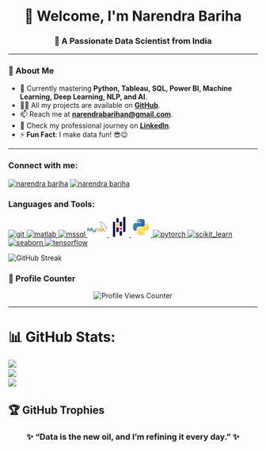 <h1 align="center">🙏 Welcome, I'm Narendra Bariha</h1>
<h3 align="center">🚀 A Passionate Data Scientist from India</h3>

---



### 🌟 About Me
- 🌱 Currently mastering **Python, Tableau, SQL, Power BI, Machine Learning, Deep Learning, NLP, and AI**.
- 👨‍💻 All my projects are available on [**GitHub**](https://github.com/narendrabariha).
- 📫 Reach me at **narendrabarihan@gmail.com**.
- 📄 Check my professional journey on [**LinkedIn**](https://www.linkedin.com/in/narendra-bariha/).
- ⚡ **Fun Fact**: I make data fun! 😎😉  

---



<h3 align="left">Connect with me:</h3>
<p align="left">
<a href="https://twitter.com/narendra bariha" target="blank"><img align="center" src="https://raw.githubusercontent.com/rahuldkjain/github-profile-readme-generator/master/src/images/icons/Social/twitter.svg" alt="narendra bariha" height="30" width="40" /></a>
<a href="https://www.linkedin.com/in/narendra-bariha/" target="blank"><img align="center" src="https://raw.githubusercontent.com/rahuldkjain/github-profile-readme-generator/master/src/images/icons/Social/linked-in-alt.svg" alt="narendra bariha" height="30" width="40" /></a>
</p>

<h3 align="left">Languages and Tools:</h3>
<p align="left"> <a href="https://git-scm.com/" target="_blank" rel="noreferrer"> <img src="https://www.vectorlogo.zone/logos/git-scm/git-scm-icon.svg" alt="git" width="40" height="40"/> </a> <a href="https://www.mathworks.com/" target="_blank" rel="noreferrer"> <img src="https://upload.wikimedia.org/wikipedia/commons/2/21/Matlab_Logo.png" alt="matlab" width="40" height="40"/> </a> <a href="https://www.microsoft.com/en-us/sql-server" target="_blank" rel="noreferrer"> <img src="https://www.svgrepo.com/show/303229/microsoft-sql-server-logo.svg" alt="mssql" width="40" height="40"/> </a> <a href="https://www.mysql.com/" target="_blank" rel="noreferrer"> <img src="https://raw.githubusercontent.com/devicons/devicon/master/icons/mysql/mysql-original-wordmark.svg" alt="mysql" width="40" height="40"/> </a> <a href="https://pandas.pydata.org/" target="_blank" rel="noreferrer"> <img src="https://raw.githubusercontent.com/devicons/devicon/2ae2a900d2f041da66e950e4d48052658d850630/icons/pandas/pandas-original.svg" alt="pandas" width="40" height="40"/> </a> <a href="https://www.python.org" target="_blank" rel="noreferrer"> <img src="https://raw.githubusercontent.com/devicons/devicon/master/icons/python/python-original.svg" alt="python" width="40" height="40"/> </a> <a href="https://pytorch.org/" target="_blank" rel="noreferrer"> <img src="https://www.vectorlogo.zone/logos/pytorch/pytorch-icon.svg" alt="pytorch" width="40" height="40"/> </a> <a href="https://scikit-learn.org/" target="_blank" rel="noreferrer"> <img src="https://upload.wikimedia.org/wikipedia/commons/0/05/Scikit_learn_logo_small.svg" alt="scikit_learn" width="40" height="40"/> </a> <a href="https://seaborn.pydata.org/" target="_blank" rel="noreferrer"> <img src="https://seaborn.pydata.org/_images/logo-mark-lightbg.svg" alt="seaborn" width="40" height="40"/> </a> <a href="https://www.tensorflow.org" target="_blank" rel="noreferrer"> <img src="https://www.vectorlogo.zone/logos/tensorflow/tensorflow-icon.svg" alt="tensorflow" width="40" height="40"/> </a> </p>


  <img src="https://github-readme-streak-stats.herokuapp.com/?user=narendrabariha&theme=radical" alt="GitHub Streak"/>
 
</div>

### 🎉 Profile Counter
<p align="center">
  <img src="https://profile-counter.glitch.me/{narendrabariha}/count.svg" alt="Profile Views Counter" />
</p>

---
# 📊 GitHub Stats:
![](https://github-readme-stats.vercel.app/api?username=narendrabariha&theme=dark&hide_border=false&include_all_commits=false&count_private=false)<br/>
![](https://github-readme-streak-stats.herokuapp.com/?user=narendrabariha&theme=dark&hide_border=false)<br/>
![](https://github-readme-stats.vercel.app/api/top-langs/?username=narendrabariha&theme=dark&hide_border=false&include_all_commits=false&count_private=false&layout=compact)


## 🏆 GitHub Trophies
<div align="center">
  <h3>✨ “Data is the new oil, and I’m refining it every day.” ✨</h3>
</div>
